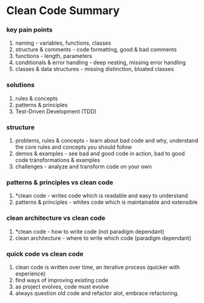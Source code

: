 # Clean Code Summary

### key pain points

1. naming - variables, functions, classes
2. structure & comments - code formatting, good & bad comments
3. functions - length, parameters
4. conditionals & error handling - deep nesting, missing error handling
5. classes & data structures - missing distinction, bloated classes

### solutions

1. rules & concepts
2. patterns & principles
3. Test-Driven Development (TDD)

### structure

1. problems, rules & concepts - learn about bad code and why, understand the core rules and concepts you should follow
2. demos & examples - see bad and good code in action, bad to good code transformations & examples
3. challenges - analyze and transform code on your own

### patterns & principles vs clean code

1. \*clean code - writes code which is readable and easy to understand
2. patterns & principles - whites code which is maintainable and extensible

### clean architecture vs clean code

1. \*clean code - how to write code (not paradigm dependant)
2. clean architecture - where to write which code (paradigm dependant)

### quick code vs clean code

1. clean code is written over time, an iterative process (quicker with experience)
2. find ways of improving existing code
3. as project evolves, code must evolve
4. always question old code and refactor alot, embrace refactoring.
